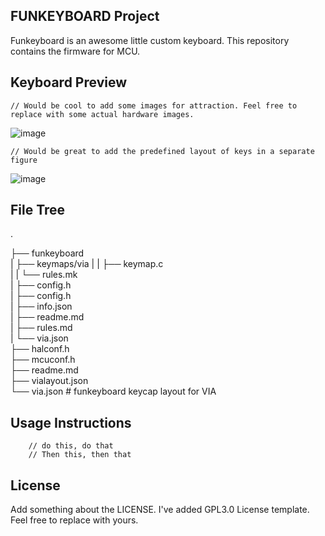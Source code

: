 ## FUNKEYBOARD Project
Funkeyboard is an awesome little custom keyboard. This repository contains the firmware for MCU.

## Keyboard Preview

    // Would be cool to add some images for attraction. Feel free to replace with some actual hardware images.

![image](https://github.com/aitesam961/funkeyboard/assets/67455292/3ae2c0f0-e55a-4b30-8bf0-6eac6124ce8b)

    // Would be great to add the predefined layout of keys in a separate figure
![image](https://github.com/aitesam961/funkeyboard/assets/67455292/3ae2c0f0-e55a-4b30-8bf0-6eac6124ce8b)

## File Tree
.

├── funkeyboard                 
|   ├── keymaps/via
|   |   ├── keymap.c                    
|   |   └── rules.mk                    
|   ├── config.h   
|   ├── config.h  
|   ├── info.json   
|   ├── readme.md   
|   ├── rules.md  
|   └── via.json            
├── halconf.h                         
├── mcuconf.h                         
├── readme.md                           
├── vialayout.json              
└── via.json                    # funkeyboard keycap layout for VIA

## Usage Instructions

```
    // do this, do that
    // Then this, then that

```
## License

Add something about the LICENSE. I've added GPL3.0 License template. Feel free to replace with yours.